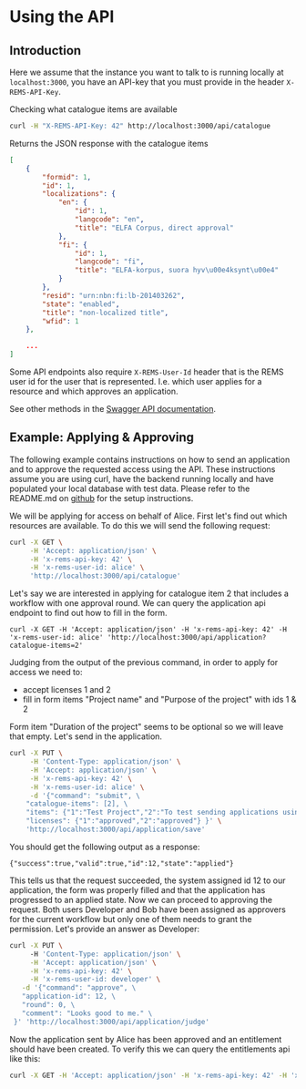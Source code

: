 # Using the API

## Introduction

Here we assume that the instance you want to talk to is running locally at `localhost:3000`, you have an API-key that you must provide in the header `X-REMS-API-Key`.

Checking what catalogue items are available

```sh
curl -H "X-REMS-API-Key: 42" http://localhost:3000/api/catalogue
```

Returns the JSON response with the catalogue items

```json
[
    {
        "formid": 1,
        "id": 1,
        "localizations": {
            "en": {
                "id": 1,
                "langcode": "en",
                "title": "ELFA Corpus, direct approval"
            },
            "fi": {
                "id": 1,
                "langcode": "fi",
                "title": "ELFA-korpus, suora hyv\u00e4ksynt\u00e4"
            }
        },
        "resid": "urn:nbn:fi:lb-201403262",
        "state": "enabled",
        "title": "non-localized title",
        "wfid": 1
    },

    ...
]
```

Some API endpoints also require `X-REMS-User-Id` header that is the REMS user id for the user that is represented. I.e. which user applies for a resource and which approves an application.

See other methods in the [Swagger API documentation](https://rems2demo.csc.fi/swagger-ui).

## Example: Applying & Approving

The following example contains instructions on how to send an application and to approve the requested access using the API. These instructions assume you are using curl, have the backend running locally and have populated your local database with test data. Please refer to the README.md on [github](https://github.com/CSCfi/rems) for the setup instructions.

We will be applying for access on behalf of Alice. First let's find out which resources are available. To do this we will send the following request:

```sh
curl -X GET \
     -H 'Accept: application/json' \
     -H 'x-rems-api-key: 42' \
     -H 'x-rems-user-id: alice' \
     'http://localhost:3000/api/catalogue'
```

Let's say we are interested in applying for catalogue item 2 that includes a workflow with one approval round. We can query the application api endpoint to find out how to fill in the form.

```
curl -X GET -H 'Accept: application/json' -H 'x-rems-api-key: 42' -H 'x-rems-user-id: alice' 'http://localhost:3000/api/application?catalogue-items=2'
```

Judging from the output of the previous command, in order to apply for access we need to:

* accept licenses 1 and 2
* fill in form items "Project name" and "Purpose of the project" with ids 1 & 2

Form item "Duration of the project" seems to be optional so we will leave that empty. Let's send in the application.

```sh
curl -X PUT \
     -H 'Content-Type: application/json' \
     -H 'Accept: application/json' \
     -H 'x-rems-api-key: 42' \
     -H 'x-rems-user-id: alice' \
     -d '{"command": "submit", \
    "catalogue-items": [2], \
    "items": {"1":"Test Project","2":"To test sending applications using the api"}, \
    "licenses": {"1":"approved","2":"approved"} }' \
    'http://localhost:3000/api/application/save'
```

You should get the following output as a response:

```
{"success":true,"valid":true,"id":12,"state":"applied"}
```

This tells us that the request succeeded, the system assigned id 12 to our application, the form was properly filled and that the application has progressed to an applied state. Now we can proceed to approving the request. Both users Developer and Bob have been assigned as approvers for the current workflow but only one of them needs to grant the permission. Let's provide an answer as Developer:

```sh
curl -X PUT \ 
     -H 'Content-Type: application/json' \
     -H 'Accept: application/json' \
     -H 'x-rems-api-key: 42' \
     -H 'x-rems-user-id: developer' \
   -d '{"command": "approve", \ 
   "application-id": 12, \ 
   "round": 0, \ 
   "comment": "Looks good to me." \ 
 }' 'http://localhost:3000/api/application/judge'
```

Now the application sent by Alice has been approved and an entitlement should have been created. To verify this we can query the entitlements api like this:

```sh
curl -X GET -H 'Accept: application/json' -H 'x-rems-api-key: 42' -H 'x-rems-user-id: developer' 'http://localhost:3000/api/entitlements?user=alice'
```